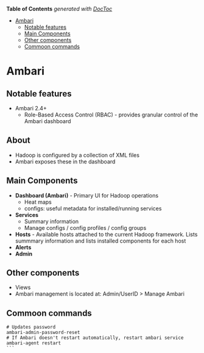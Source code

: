 <!-- START doctoc generated TOC please keep comment here to allow auto update -->
<!-- DON'T EDIT THIS SECTION, INSTEAD RE-RUN doctoc TO UPDATE -->
**Table of Contents**  *generated with [DocToc](https://github.com/thlorenz/doctoc)*

- [Ambari](#ambari)
  - [Notable features](#notable-features)
  - [Main Components](#main-components)
  - [Other components](#other-components)
  - [Commoon commands](#commoon-commands)

<!-- END doctoc generated TOC please keep comment here to allow auto update -->

# Ambari

## Notable features

* Ambari 2.4+
  * Role-Based Access Control (RBAC) - provides granular control of the Ambari dashboard

## About

 * Hadoop is configured by a collection of XML files
 * Ambari exposes these in the dashboard

## Main Components

* **Dashboard (Ambari)** - Primary UI for Hadoop operations
  * Heat maps
  * configs: useful metadata for installed/running services
* **Services**
  * Summary information
  * Manage configs / config profiles / config groups
* **Hosts** - Available hosts attached to the current Hadoop framework. Lists summmary information and lists installed components for each host
* **Alerts**
* **Admin**

## Other components

* Views
* Ambari management is located at: Admin/UserID > Manage Ambari

## Commoon commands

````
# Updates password
ambari-admin-password-reset
# If Ambari doesn't restart automatically, restart ambari service
ambari-agent restart
```
